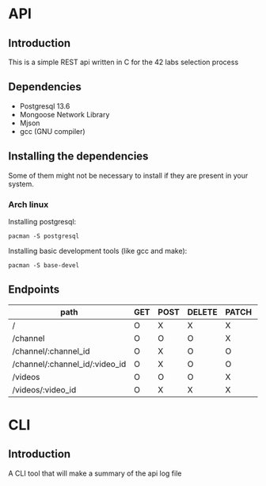 
# API
## Introduction
This is a simple REST api written in C for the 42 labs selection process

## Dependencies
- Postgresql 13.6
- Mongoose Network Library
- Mjson
- gcc (GNU compiler)

## Installing the dependencies
Some of them might not be necessary to install if they are present in your system.
### Arch linux
Installing postgresql:
```
pacman -S postgresql
```
Installing basic development tools (like gcc and make):
```
pacman -S base-devel
```


## Endpoints
|path|GET|POST|DELETE|PATCH|PUT|
|---|---|---|---|---|---|
|/|O|X|X|X|X|
|/channel|O|O|O|X|X|
|/channel/:channel_id|O|X|O|O|O|
|/channel/:channel_id/:video_id|O|X|O|O|O|
|/videos|O|O|O|X|X|
|/videos/:video_id|O|X|X|X|X|


# CLI
## Introduction
A CLI tool that will make a summary of the api log file
